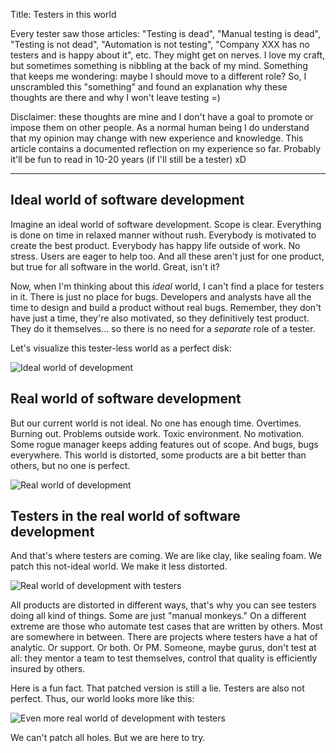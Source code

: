 Title: Testers in this world 


Every tester saw those articles: "Testing is dead", "Manual testing is dead", "Testing is not dead", "Automation is not testing", "Company XXX has no testers and is happy about it", etc. They might get on nerves. I love my craft, but sometimes something is nibbling at the back of my mind. Something that keeps me wondering: maybe I should move to a different role? So, I unscrambled this "something" and found an explanation why these thoughts are there and why I won't leave testing =)

Disclaimer: these thoughts are mine and I don't have a goal to promote or impose them on other people. As a normal human being I do understand that my opinion may change with new experience and knowledge. This article contains a documented reflection on my experience so far. Probably it'll be fun to read in 10-20 years (if I'll still be a tester) xD

---
## Ideal world of software development
Imagine an ideal world of software development. Scope is clear. Everything is done on time in relaxed manner without rush. Everybody is motivated to create the best product. Everybody has happy life outside of work. No stress. Users are eager to help too. And all these aren't just for one product, but true for all software in the world. Great, isn't it? 


Now, when I'm thinking about this *ideal* world, I can't find a place for testers in it. There is just no place for bugs. Developers and analysts have all the time to design and build a product without real bugs. Remember, they don't have just a time, they're also motivated, so they definitively test product. They do it themselves... so there is no need for a *separate* role of a tester.

Let's visualize this tester-less world as a perfect disk:

![Ideal world of development]({attach}/images/world_1.png)


## Real world of software development

But our current world is not ideal. No one has enough time. Overtimes. Burning out. Problems outside work. Toxic environment. No motivation. Some rogue manager keeps adding features out of scope. And bugs, bugs everywhere. This world is distorted, some products are a bit better than others, but no one is perfect.

![Real world of development]({attach}/images/world_2.png)

## Testers in the real world of software development

And that's where testers are coming. We are like clay, like sealing foam. We patch this not-ideal world. We make it less distorted.

![Real world of development with testers]({attach}/images/world_3.png)

All products are distorted in different ways, that's why you can see testers doing all kind of things. Some are just "manual monkeys." On a different extreme are those who automate test cases that are written by others. Most are somewhere in between. There are projects where testers have a hat of analytic. Or support. Or both. Or PM. Someone, maybe gurus, don't test at all: they mentor a team to test themselves, control that quality is efficiently insured by others.

Here is a fun fact. That patched version is still a lie. Testers are also not perfect. Thus, our world looks more like this:

![Even more real world of development with testers]({attach}/images/world_4.png)


We can't patch all holes. But we are here to try.
